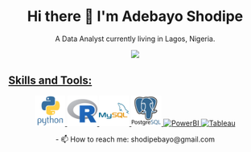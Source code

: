 <h1 align='center'>
  Hi there 👋 I'm Adebayo Shodipe
</h1>
<!--
**bayoshodipe/bayoshodipe** is a ✨ _special_ ✨ repository because its `README.md` (this file) appears on your GitHub profile.
--->
<p align='center'>
  A Data Analyst currently living in Lagos, Nigeria. 
</p>

<p align='center'>
<a href="https://www.linkedin.com/in/adebayo-shodipe/">
    <img src="https://img.shields.io/badge/linkedin-%230077B5.svg?&style=for-the-badge&logo=linkedin&logoColor=white" />

</p>

## Skills and Tools: <div>
<p align="center">
  <a href="https://www.python.org/" target="_blank" rel="noreferrer"> <img src="https://github.com/devicons/devicon/blob/master/icons/python/python-original-wordmark.svg" title="Python" alt="Python" width="60" height="60"/> </a> 
  <a href="https://www.r-project.org/" target="_blank" rel="noreferrer"> <img src="https://github.com/devicons/devicon/blob/master/icons/r/r-original.svg" title="R" alt="R" width="60" height="60"/> </a> 
<a href="https://www.mysql.com/" target="_blank" rel="noreferrer"> <img src="https://github.com/devicons/devicon/blob/master/icons/mysql/mysql-original-wordmark.svg" title="MySQL"  alt="MySQL" width="60" height="60"/> </a>
  <a href="https://www.postgresql.org/" target="_blank" rel="noreferrer"> <img src="https://github.com/devicons/devicon/blob/master/icons/postgresql/postgresql-original-wordmark.svg" title="PostgreSQL" alt="PostgreSQL" width="60" height="60"/> </a> 
<a href="https://www.microsoft.com/en-us/download/details.aspx?id=58494" target="_blank" rel="noreferrer"> <img src="https://github.com/microsoft/PowerBI-Icons/blob/main/PNG/Desktop.png" title="PowerBI" alt="PowerBI" width="60" height="60"/> </a>
<a href="https://www.tableau.com/" target="_blank" rel="noreferrer"> <img src="https://github.com/bayoshodipe/bayoshodipe/assets/8863358/cadac177-4d15-48f7-baf2-6ee828e1d667" title="Tableau" alt="Tableau" width="60" height="60"/> </a> 
</p>


<p align="center">
- 📫 How to reach me: shodipebayo@gmail.com
</p>


